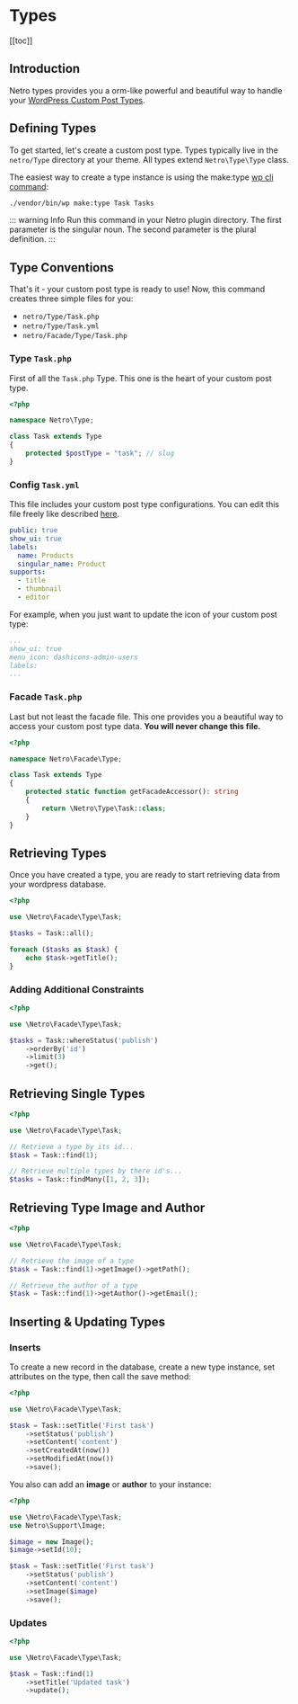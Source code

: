 # Types

[[toc]]

## Introduction

Netro types provides you a orm-like powerful and beautiful way to handle your [WordPress Custom Post Types](https://codex.wordpress.org/Post_Types).

## Defining Types

To get started, let's create a custom post type. Types typically live in the `netro/Type` directory at your theme.
All types extend `Netro\Type\Type` class.

The easiest way to create a type instance is using the make:type [wp cli command](https://wp-cli.org):

```bash
./vendor/bin/wp make:type Task Tasks
```

::: warning Info
Run this command in your Netro plugin directory. The first parameter is the singular noun. The second parameter is the plural definition.
:::

## Type Conventions

That's it - your custom post type is ready to use! Now, this command creates three simple files for you:

*   `netro/Type/Task.php`
*   `netro/Type/Task.yml`
*   `netro/Facade/Type/Task.php`
  
### Type `Task.php`

First of all the `Task.php` Type. This one is the heart of your custom post type.

```php
<?php

namespace Netro\Type;

class Task extends Type
{
    protected $postType = "task"; // slug 
}
```

### Config `Task.yml`

This file includes your custom post type configurations. You can edit this file freely like described [here](https://codex.wordpress.org/Function_Reference/register_post_type).

```yaml
public: true
show_ui: true
labels:
  name: Products
  singular_name: Product
supports:
  - title
  - thumbnail
  - editor
```

For example, when you just want to update the icon of your custom post type:

```yaml
...
show_ui: true
menu_icon: dashicons-admin-users
labels:
...
```

### Facade `Task.php`

Last but not least the facade file. This one provides you a beautiful way to access your custom post type data.
**You will never change this file.**

```php
<?php

namespace Netro\Facade\Type;

class Task extends Type
{
    protected static function getFacadeAccessor(): string
    {
        return \Netro\Type\Task::class;
    }
}
```

## Retrieving Types

Once you have created a type, you are ready to start retrieving data from your wordpress database.

```php
<?php

use \Netro\Facade\Type\Task;

$tasks = Task::all();

foreach ($tasks as $task) {
    echo $task->getTitle();
}
```

### Adding Additional Constraints

```php
<?php

use \Netro\Facade\Type\Task;

$tasks = Task::whereStatus('publish')
    ->orderBy('id')
    ->limit(3)
    ->get();
```

## Retrieving Single Types

```php
<?php

use \Netro\Facade\Type\Task;

// Retrieve a type by its id...
$task = Task::find(1);

// Retrieve multiple types by there id's...
$tasks = Task::findMany([1, 2, 3]);
```

## Retrieving Type Image and Author

```php
<?php

use \Netro\Facade\Type\Task;

// Retrieve the image of a type
$task = Task::find(1)->getImage()->getPath();

// Retrieve the author of a type
$task = Task::find(1)->getAuthor()->getEmail();
```

## Inserting & Updating Types

### Inserts

To create a new record in the database, create a new type instance, set attributes on the type, then call the save method:

```php
<?php

use \Netro\Facade\Type\Task;

$task = Task::setTitle('First task')
    ->setStatus('publish')
    ->setContent('content')
    ->setCreatedAt(now())
    ->setModifiedAt(now())
    ->save();
```

You also can add an **image** or **author** to your instance:

```php
<?php

use \Netro\Facade\Type\Task;
use Netro\Support\Image;

$image = new Image();
$image->setId(10);

$task = Task::setTitle('First task')
    ->setStatus('publish')
    ->setContent('content')
    ->setImage($image)
    ->save();
```

### Updates

```php
<?php

use \Netro\Facade\Type\Task;

$task = Task::find(1)
    ->setTitle('Updated task')
    ->update();
```